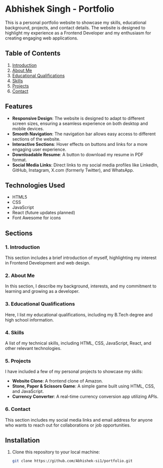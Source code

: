 # Abhishek Singh - Portfolio

This is a personal portfolio website to showcase my skills, educational background, projects, and contact details. The website is designed to highlight my experience as a Frontend Developer and my enthusiasm for creating engaging web applications.

## Table of Contents
1. [Introduction](#introduction)
2. [About Me](#about-me)
3. [Educational Qualifications](#educational-qualifications)
4. [Skills](#skills)
5. [Projects](#projects)
6. [Contact](#contact)

## Features
- **Responsive Design**: The website is designed to adapt to different screen sizes, ensuring a seamless experience on both desktop and mobile devices.
- **Smooth Navigation**: The navigation bar allows easy access to different sections of the website.
- **Interactive Sections**: Hover effects on buttons and links for a more engaging user experience.
- **Downloadable Resume**: A button to download my resume in PDF format.
- **Social Media Links**: Direct links to my social media profiles like LinkedIn, GitHub, Instagram, X.com (formerly Twitter), and WhatsApp.

## Technologies Used
- HTML5
- CSS
- JavaScript
- React (future updates planned)
- Font Awesome for icons

## Sections

### 1. Introduction
This section includes a brief introduction of myself, highlighting my interest in Frontend Development and web design.

### 2. About Me
In this section, I describe my background, interests, and my commitment to learning and growing as a developer.

### 3. Educational Qualifications
Here, I list my educational qualifications, including my B.Tech degree and high school information.

### 4. Skills
A list of my technical skills, including HTML, CSS, JavaScript, React, and other relevant technologies.

### 5. Projects
I have included a few of my personal projects to showcase my skills:
- **Website Clone**: A frontend clone of Amazon.
- **Stone, Paper & Scissors Game**: A simple game built using HTML, CSS, and JavaScript.
- **Currency Converter**: A real-time currency conversion app utilizing APIs.

### 6. Contact
This section includes my social media links and email address for anyone who wants to reach out for collaborations or job opportunities.

## Installation
1. Clone this repository to your local machine:
   ```bash
   git clone https://github.com/Abhishek-si1/portfolio.git

